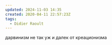 ```yaml
---
updated: 2024-11-03 14:35
created: 2020-04-11 22:57:23Z
tags:
  - Didier Raoult
---
```


дарвинизм не так уж и далек от креационизма